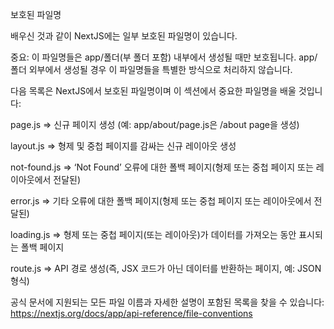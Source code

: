 보호된 파일명

배우신 것과 같이 NextJS에는 일부 보호된 파일명이 있습니다.

중요: 이 파일명들은 app/폴더(부 폴더 포함) 내부에서 생성될 때만 보호됩니다. app/폴더 외부에서 생성될 경우 이 파일명들을 특별한 방식으로 처리하지 않습니다.

다음 목록은 NextJS에서 보호된 파일명이며 이 섹션에서 중요한 파일명을 배울 것입니다:

page.js => 신규 페이지 생성 (예: app/about/page.js은 <your-domain>/about page을 생성)

layout.js => 형제 및 중첩 페이지를 감싸는 신규 레이아웃 생성

not-found.js => ‘Not Found’ 오류에 대한 폴백 페이지(형제 또는 중첩 페이지 또는 레이아웃에서 전달된)

error.js => 기타 오류에 대한 폴백 페이지(형제 또는 중첩 페이지 또는 레이아웃에서 전달된)

loading.js => 형제 또는 중첩 페이지(또는 레이아웃)가 데이터를 가져오는 동안 표시되는 폴백 페이지

route.js => API 경로 생성(즉, JSX 코드가 아닌 데이터를 반환하는 페이지, 예: JSON 형식)

공식 문서에 지원되는 모든 파일 이름과 자세한 설명이 포함된 목록을 찾을 수 있습니다: https://nextjs.org/docs/app/api-reference/file-conventions
